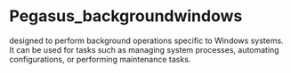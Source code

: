 # Pegasus_backgroundwindows
designed to perform background operations specific to Windows systems. It can be used for tasks such as managing system processes, automating configurations, or performing maintenance tasks.
